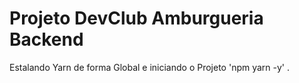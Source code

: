 <h1>Projeto DevClub Amburgueria Backend</h1>
<p>Estalando Yarn de forma Global e iniciando o Projeto 'npm yarn -y' .</p>
